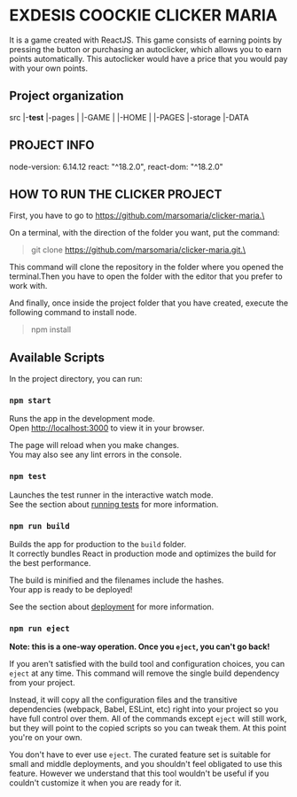 # EXDESIS COOCKIE CLICKER MARIA 

It is a game created with ReactJS. This game consists of earning points by pressing the button or purchasing an autoclicker, which allows you to earn points automatically. This autoclicker would have a price that you would pay with your own points.

## Project organization
src
|-__test__
|-pages
|    |-GAME
|    |-HOME
|    |-PAGES
|-storage
     |-DATA

## PROJECT INFO

node-version: 6.14.12
react: "^18.2.0",
react-dom: "^18.2.0"

## HOW TO RUN THE CLICKER PROJECT

First, you have to go to https://github.com/marsomaria/clicker-maria.\

On a terminal, with the direction of the folder you want, put the command:
>git clone https://github.com/marsomaria/clicker-maria.git.\

This command will clone the repository in the folder where you opened the terminal.Then you have to open the folder with the editor that you prefer to work with.

And finally, once inside the project folder that you have created, execute the following command to install node.
>npm install

## Available Scripts

In the project directory, you can run:

### `npm start`

Runs the app in the development mode.\
Open [http://localhost:3000](http://localhost:3000) to view it in your browser.

The page will reload when you make changes.\
You may also see any lint errors in the console.

### `npm test`

Launches the test runner in the interactive watch mode.\
See the section about [running tests](https://facebook.github.io/create-react-app/docs/running-tests) for more information.

### `npm run build`

Builds the app for production to the `build` folder.\
It correctly bundles React in production mode and optimizes the build for the best performance.

The build is minified and the filenames include the hashes.\
Your app is ready to be deployed!

See the section about [deployment](https://facebook.github.io/create-react-app/docs/deployment) for more information.

### `npm run eject`

**Note: this is a one-way operation. Once you `eject`, you can't go back!**

If you aren't satisfied with the build tool and configuration choices, you can `eject` at any time. This command will remove the single build dependency from your project.

Instead, it will copy all the configuration files and the transitive dependencies (webpack, Babel, ESLint, etc) right into your project so you have full control over them. All of the commands except `eject` will still work, but they will point to the copied scripts so you can tweak them. At this point you're on your own.

You don't have to ever use `eject`. The curated feature set is suitable for small and middle deployments, and you shouldn't feel obligated to use this feature. However we understand that this tool wouldn't be useful if you couldn't customize it when you are ready for it.
